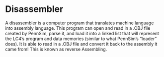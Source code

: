 # Disassembler
A disassembler is a computer program that translates machine language into assembly language. This program can open and read in a .OBJ file created by PennSim, parse it, and load it into a linked list that will represent the LC4’s program and data memories (similar to what PennSim’s “loader” does). It is able to read in a .OBJ file and convert it back to the assembly it came from! This is known as reverse Assembling.


